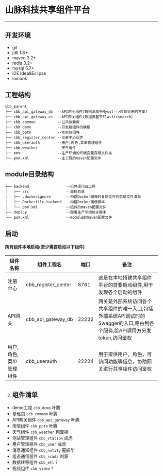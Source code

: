 #  山脉科技共享组件平台
---

## 开发环境
- git
- jdk 1.8+
- maven 3.2+
- redis 3.2+
- mysql 5.7+
- IDE Idea&Eclipse
- lombok

## 工程结构

```
cbb_parent
├── cbb_api_gateway_db  --API网关组件(数据源基于Mysql-->目前采用的方案)
├── cbb_api_gateway_es  --API网关组件(数据源基于Elasticsearch)
├── cbb_common          --公共依赖库
├── cbb_demo            --开发新组件的模板
├── cbb_pptn            --水雨情组件
├── cbb_register_center --注册中心组件
├── cbb_userauth        --用户,角色,菜单管理组件
├── cbb_weather         --天气组件
├── env                 --生产环境的环境变量存储文件夹
└── pom.xml             --主工程的maven配置文件
```

## module目录结构

```
├── backend 				--组件源代码工程
│   ├── src                 --源码目录
│   ├── .dockerignore       --构建Docker镜像时复制文件的忽略文件清单
│   ├── Dockerfile-backend  --构建Docker镜像脚本
│   └── pom.xml             --组件的maven配置文件
├── deploy                  --部署生产环境相关脚本
└── pom.xml                 --module的maven配置文件
```

## 启动

#### 所有组件本地启动(至少需要启动以下组件)

|组件名称|组件工程名|端口|备注|
|--|--|--|--|
|注册中心|cbb_register_center|8761|这是在本地搭建共享组件平台的首要启动组件,用于发现各个启动的组件|
|API网关|cbb_api_gateway_db|22222|网关是外部系统访问各个共享组件的唯一入口,包括外部系统API调试时的Swagger的入口,路由到各个服务,给API调用方分发token,访问鉴权|
|用户,角色,菜单管理组件|cbb_userauth|22224|用于提供用户，角色，可访问功能等信息，协助网关进行共享组件访问鉴权|

2. ## 组件清单
* demo工程 `cbb_demo` 叶腾
* 基础包 `ccb_common` 叶腾
* API网关组件 `cbb_api_gateway` 叶腾
* 雨情组件 `cbb_pptn` 叶腾
* 天气组件 `cbb_weather` 何亚楠
* 测站管理组件 `cbb_station` 成虎
* 用户管理组件 `cbb_user` 成虎
* 消息通知组件 `cbb_notify` 寇振华
* 组态通信组件 `cbb_scada` 刘源
* 数据转移组件 `cbb_etl` ?
* 视频组件 `cbb_video` ?

